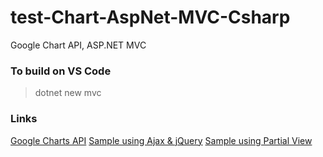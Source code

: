 # test-Chart-AspNet-MVC-Csharp
Google Chart API, ASP.NET MVC

### To build on VS Code
> dotnet new mvc

### Links
[Google Charts API](https://developers.google.com/chart/interactive/docs/quick_start)
[Sample using Ajax & jQuery](https://www.c-sharpcorner.com/article/use-of-google-chart-with-asp-net-core-visual-studio-code/)
[Sample using Partial View](https://www.c-sharpcorner.com/article/asp-net-mvc5-google-charts-api-integration/)
